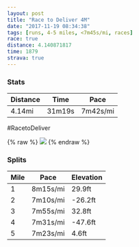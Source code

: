 ```yaml
---
layout: post
title: "Race to Deliver 4M"
date: "2017-11-19 08:34:38"
tags: [runs, 4-5 miles, <7m45s/mi, races]
race: true
distance: 4.140871817
time: 1879
strava: true
---
```


### Stats

| Distance | Time | Pace |
|----------|------|------|
|4.14mi|31m19s|7m42s/mi|

#RacetoDeliver

{% raw %}
<img src='https://maps.googleapis.com/maps/api/staticmap?maptype=roadmap&path=enc:y}ywFhnnbMuHaJoDsAeHr@sFwHuP{EyQkP}@sPgY{RyNyC{FbBoOoMaLBInCdD~HsCrJhDdKhKvF|EnHlGl@rIvPfPKpKvLhHZzT`[xL@dCvBzDmJ&key=AIzaSyC1MId7bFpkLXNAaYhBSTb8jLyiSqzbDtM&size=800x800&markers=color:yellow|label:S|40.77037,-73.97109&markers=color:green|label:F|40.77376000000002,-73.97266000000002'>
{% endraw %}

### Splits

| Mile | Pace | Elevation |
|------|------|-----------|
|1|8m15s/mi|29.9ft|
|2|7m10s/mi|-26.2ft|
|3|7m55s/mi|32.8ft|
|4|7m31s/mi|-47.6ft|
|5|7m23s/mi|4.6ft|
